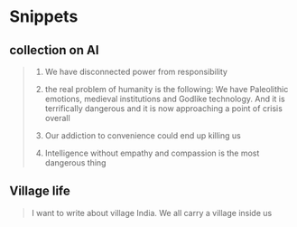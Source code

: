 # Snippets

## collection on AI

> 1. We have disconnected power from responsibility
> 
> 2. the real problem of humanity is the following: We have Paleolithic emotions, medieval institutions and Godlike technology. And it is terrifically dangerous and it is now approaching a point of crisis overall
> 
> 3. Our addiction to convenience could end up killing us
> 
> 4. Intelligence without empathy and compassion is the most dangerous thing
>

## Village life

> I want to write about village India. We all carry a village inside us